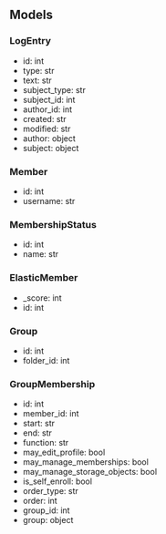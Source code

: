 ## Models

### LogEntry
- id: int
- type: str
- text: str
- subject_type: str
- subject_id: int
- author_id: int
- created: str
- modified: str
- author: object
- subject: object

### Member
- id: int
- username: str

### MembershipStatus
- id: int
- name: str

### ElasticMember
- _score: int
- id: int

### Group
- id: int
- folder_id: int

### GroupMembership
- id: int
- member_id: int
- start: str
- end: str
- function: str
- may_edit_profile: bool
- may_manage_memberships: bool
- may_manage_storage_objects: bool
- is_self_enroll: bool
- order_type: str
- order: int
- group_id: int
- group: object
